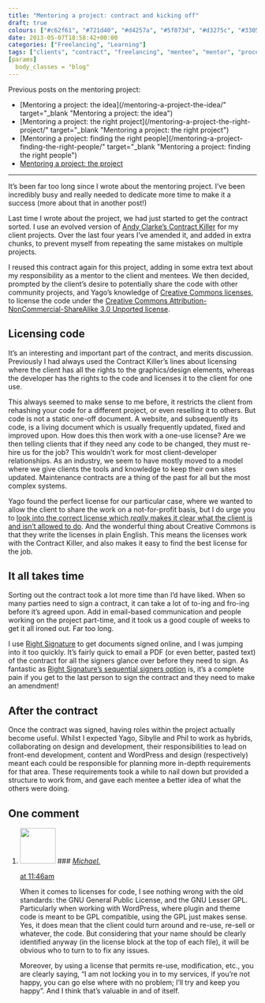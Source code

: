 ```yaml
---
title: "Mentoring a project: contract and kicking off"
draft: true
colours: ["#c62f61", "#721d40", "#d4257a", "#5f073d", "#d3275c", "#330521", "#d20f4c"]
date: 2013-05-07T18:58:42+00:00
categories: ["Freelancing", "Learning"]
tags: ["clients", "contract", "freelancing", "mentee", "mentor", "process", "project"]
[params]
  body_classes = "blog"
---
```


Previous posts on the mentoring project:

* [Mentoring a project: the idea](/mentoring-a-project-the-idea/" target="_blank "Mentoring a project: the idea")
* [Mentoring a project: the right project](/mentoring-a-project-the-right-project/" target="_blank "Mentoring a project: the right project")
* [Mentoring a project: finding the right people](/mentoring-a-project-finding-the-right-people/" target="_blank "Mentoring a project: finding the right people")
* [Mentoring a project: the project](/mentoring-the-project/ "Mentoring a project: the project")

---

It’s been far too long since I wrote about the mentoring project. I’ve been incredibly busy and really needed to dedicate more time to make it a success (more about that in another post!)

Last time I wrote about the project, we had just started to get the contract sorted. I use an evolved version of [Andy Clarke’s Contract Killer](http://stuffandnonsense.co.uk/projects/contract-killer/) for my client projects. Over the last four years I’ve amended it, and added in extra chunks, to prevent myself from repeating the same mistakes on multiple projects.

I reused this contract again for this project, adding in some extra text about my responsibility as a mentor to the client and mentees. We then decided, prompted by the client’s desire to potentially share the code with other community projects, and Yago’s knowledge of [Creative Commons licenses](http://creativecommons.org/), to license the code under the [Creative Commons Attribution-NonCommercial-ShareAlike 3.0 Unported license](http://creativecommons.org/licenses/by-nc-sa/3.0/).

## Licensing code

It’s an interesting and important part of the contract, and merits discussion. Previously I had always used the Contract Killer’s lines about licensing where the client has all the rights to the graphics/design elements, whereas the developer has the rights to the code and licenses it to the client for one use.

This always seemed to make sense to me before, it restricts the client from rehashing your code for a different project, or even reselling it to others. But code is not a static one-off document. A website, and subsequently its code, is a living document which is usually frequently updated, fixed and improved upon. How does this then work with a one-use license? Are we then telling clients that if they need any code to be changed, they must re-hire us for the job? This wouldn’t work for most client-developer relationships. As an industry, we seem to have mostly moved to a model where we give clients the tools and knowledge to keep their own sites updated. Maintenance contracts are a thing of the past for all but the most complex systems.

Yago found the perfect license for our particular case, where we wanted to allow the client to share the work on a not-for-profit basis, but I do urge you to [look into the correct license which *really* makes it clear what the client is and isn’t allowed to do](http://creativecommons.org/choose/ "choose a Creative Commons license"). And the wonderful thing about Creative Commons is that they write the licenses in plain English. This means the licenses work with the Contract Killer, and also makes it easy to find the best license for the job.

## It all takes time

Sorting out the contract took a lot more time than I’d have liked. When so many parties need to sign a contract, it can take a lot of to-ing and fro-ing before it’s agreed upon. Add in email-based communication and people working on the project part-time, and it took us a good couple of weeks to get it all ironed out. Far too long.

I use [Right Signature](https://rightsignature.com/) to get documents signed online, and I was jumping into it too quickly. It’s fairly quick to email a PDF (or even better, pasted text) of the contract for all the signers glance over before they need to sign. As fantastic as [Right Signature’s sequential signers option](https://rightsignature.com/features "features of Right Signature") is, it’s a complete pain if you get to the last person to sign the contract and they need to make an amendment!

## After the contract

Once the contract was signed, having roles within the project actually become useful. Whilst I expected Yago, Sibylle and Phil to work as hybrids, collaborating on design and development, their responsibilities to lead on front-end development, content and WordPress and design (respectively) meant each could be responsible for planning more in-depth requirements for that area. These requirements took a while to nail down but provided a structure to work from, and gave each mentee a better idea of what the others were doing.

## One comment

<ol class="commentlist">
	<li class="comment even thread-even depth-1" id="li-comment-541">
			<div class="comment-author vcard">
			<img alt='' src='https://secure.gravatar.com/avatar/2b4421b2aa8931592c57b61ca3b39d45?s=72&amp;d=mm&amp;r=g' srcset='https://secure.gravatar.com/avatar/2b4421b2aa8931592c57b61ca3b39d45?s=144&amp;d=mm&amp;r=g 2x' class='avatar avatar-72 photo' height='72' width='72' />
### <cite class="fn"><a href='http://next-nexus.info/' rel='external nofollow' class='url'>Michael.</a></cite>
		</div>
		<aside class="comment-meta commentmetadata"><p><a href="#comment-541"><time datetime="2013-05-08T11:46:32+00:00" pubdate class="published">
		 at <span class="hours">11:46am</span></time></a></p>
	</aside>
	<div class="comment-entry">
		When it comes to licenses for code, I see nothing wrong with the old standards: the GNU General Public License, and the GNU Lesser GPL. Particularly when working with WordPress, where plugin and theme code is meant to be GPL compatible, using the GPL just makes sense. Yes, it does mean that the client could turn around and re-use, re-sell or whatever, the code. But considering that your name should be clearly identified anyway (in the license block at the top of each file), it will be obvious who to turn to to fix any issues. 

Moreover, by using a license that permits re-use, modification, etc., you are clearly saying, “I am not locking you in to my services, if you’re not happy, you can go else where with no problem; I’ll try and keep you happy”. And I think that’s valuable in and of itself.
	</div>
</li>
</ol>

